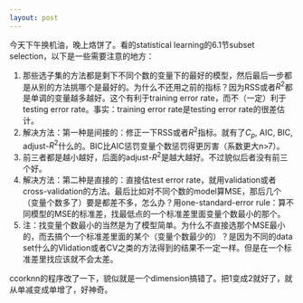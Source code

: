 ```yaml
---
layout: post
---
```



今天下午换机油，晚上烙饼了。看的statistical learning的6.1节subset selection，以下是一些需要注意的地方：

1. 那些选子集的方法都是剩下不同个数的变量下的最好的模型，然后最后一步都是从别的方法挑哪个是最好的。为什么不还用之前的指标？因为RSS或者$R^2$都是单调的变量越多越好。这个有利于training error rate，而不（一定）利于testing error rate。事实：training error rate是testing error rate的很差估计。
2. 解决方法：第一种是间接的：修正一下RSS或者$R^2$指标。就有了$C_p$, AIC, BIC, adjust-$R^2$什么的。BIC比AIC惩罚变量个数惩罚得更厉害（系数更大n>7）。
3. 前三者都是越小越好，后面的adjust-$R^2$是越大越好。不过貌似后者没有前三个好。
4. 解决方法：第二种是直接的：直接估test error rate，就用validation或者cross-validation的方法。最后比如对不同个数的model算MSE，那后几个（变量个数多了）要是都差不多，怎么办？用one-standard-error rule：算不同模型的MSE的标准差，找最低点的一个标准差里面变量个数最小的那个。
5. 注：找变量个数最小的当然是为了模型简单。为什么不直接选那个MSE最小的，而去搞个一个标准差里面的某个（变量个数最少的）？是因为不同的data set什么的Vlidation或者CV之类的方法得到的结果不一定一样。但是在一个标准差里找应该就不会太差。

ccorknn的程序改了一下，貌似就是一个dimension搞错了。把1变成2就好了，就从单减变成单增了，好神奇。


<style TYPE="text/css">
code.has-jax {font: inherit; font-size: 100%; background: inherit; border: inherit;}
</style>
<script type="text/x-mathjax-config">
MathJax.Hub.Config({
    tex2jax: {
        inlineMath: [['$','$'], ['\\(','\\)']],
        skipTags: ['script', 'noscript', 'style', 'textarea', 'pre'] // removed 'code' entry
    }
});
MathJax.Hub.Queue(function() {
    var all = MathJax.Hub.getAllJax(), i;
    for(i = 0; i < all.length; i += 1) {
        all[i].SourceElement().parentNode.className += ' has-jax';
    }
});
</script>
<script type="text/javascript" src="http://cdn.mathjax.org/mathjax/latest/MathJax.js?config=TeX-AMS-MML_HTMLorMML"></script>